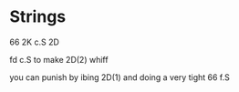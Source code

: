 



# Strings

66 2K c.S 2D

fd c.S to make 2D(2) whiff

you can punish by ibing 2D(1) and doing a very tight 66 f.S